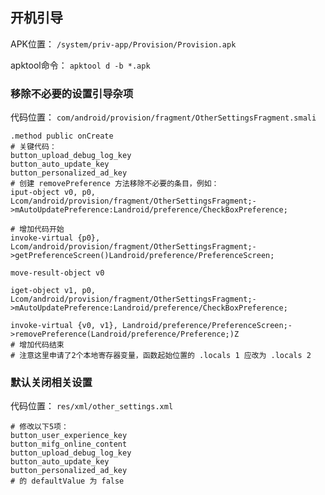 ## 开机引导
APK位置： `/system/priv-app/Provision/Provision.apk`

apktool命令： `apktool d -b *.apk`

### 移除不必要的设置引导杂项
代码位置： `com/android/provision/fragment/OtherSettingsFragment.smali`
```
.method public onCreate
# 关键代码：
button_upload_debug_log_key
button_auto_update_key
button_personalized_ad_key
# 创建 removePreference 方法移除不必要的条目，例如：
iput-object v0, p0, Lcom/android/provision/fragment/OtherSettingsFragment;->mAutoUpdatePreference:Landroid/preference/CheckBoxPreference;

# 增加代码开始
invoke-virtual {p0}, Lcom/android/provision/fragment/OtherSettingsFragment;->getPreferenceScreen()Landroid/preference/PreferenceScreen;

move-result-object v0

iget-object v1, p0, Lcom/android/provision/fragment/OtherSettingsFragment;->mAutoUpdatePreference:Landroid/preference/CheckBoxPreference;

invoke-virtual {v0, v1}, Landroid/preference/PreferenceScreen;->removePreference(Landroid/preference/Preference;)Z
# 增加代码结束
# 注意这里申请了2个本地寄存器变量，函数起始位置的 .locals 1 应改为 .locals 2
```

### 默认关闭相关设置
代码位置： `res/xml/other_settings.xml`
```
# 修改以下5项：
button_user_experience_key
button_mifg_online_content
button_upload_debug_log_key
button_auto_update_key
button_personalized_ad_key
# 的 defaultValue 为 false
```
